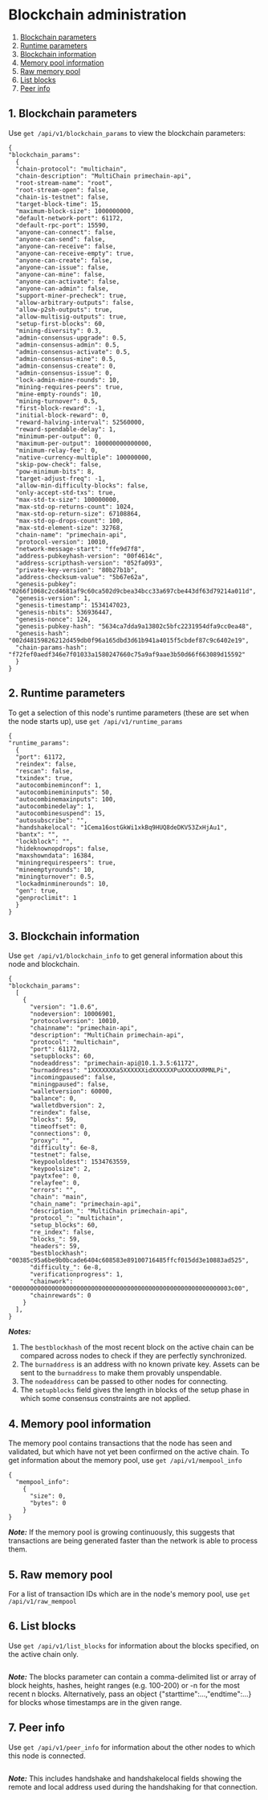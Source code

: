 # Blockchain administration



1. [Blockchain parameters](#1-blockchain-parameters)
2. [Runtime parameters](#2-runtime-parameters)
3. [Blockchain information](#3-blockchain-information)
4. [Memory pool information](#4-memory-pool-information)
5. [Raw memory pool](#5-raw-memory-pool)
6. [List blocks](#6-list-blocks)
7. [Peer info](#7-peer-info)


## 1. Blockchain parameters
Use `get /api/v1/blockchain_params` to view the blockchain parameters:

```
{
"blockchain_params": 
  {
  "chain-protocol": "multichain",
  "chain-description": "MultiChain primechain-api",
  "root-stream-name": "root",
  "root-stream-open": false,
  "chain-is-testnet": false,
  "target-block-time": 15,
  "maximum-block-size": 1000000000,
  "default-network-port": 61172,
  "default-rpc-port": 15590,
  "anyone-can-connect": false,
  "anyone-can-send": false,
  "anyone-can-receive": false,
  "anyone-can-receive-empty": true,
  "anyone-can-create": false,
  "anyone-can-issue": false,
  "anyone-can-mine": false,
  "anyone-can-activate": false,
  "anyone-can-admin": false,
  "support-miner-precheck": true,
  "allow-arbitrary-outputs": false,
  "allow-p2sh-outputs": true,
  "allow-multisig-outputs": true,
  "setup-first-blocks": 60,
  "mining-diversity": 0.3,
  "admin-consensus-upgrade": 0.5,
  "admin-consensus-admin": 0.5,
  "admin-consensus-activate": 0.5,
  "admin-consensus-mine": 0.5,
  "admin-consensus-create": 0,
  "admin-consensus-issue": 0,
  "lock-admin-mine-rounds": 10,
  "mining-requires-peers": true,
  "mine-empty-rounds": 10,
  "mining-turnover": 0.5,
  "first-block-reward": -1,
  "initial-block-reward": 0,
  "reward-halving-interval": 52560000,
  "reward-spendable-delay": 1,
  "minimum-per-output": 0,
  "maximum-per-output": 100000000000000,
  "minimum-relay-fee": 0,
  "native-currency-multiple": 100000000,
  "skip-pow-check": false,
  "pow-minimum-bits": 8,
  "target-adjust-freq": -1,
  "allow-min-difficulty-blocks": false,
  "only-accept-std-txs": true,
  "max-std-tx-size": 100000000,
  "max-std-op-returns-count": 1024,
  "max-std-op-return-size": 67108864,
  "max-std-op-drops-count": 100,
  "max-std-element-size": 32768,
  "chain-name": "primechain-api",
  "protocol-version": 10010,
  "network-message-start": "ffe9d7f8",
  "address-pubkeyhash-version": "00f4614c",
  "address-scripthash-version": "052fa093",
  "private-key-version": "80b27b1b",
  "address-checksum-value": "5b67e62a",
  "genesis-pubkey": "0266f1068c2cd4681af9c60ca502d9cbea34bcc33a697cbe443df63d79214a011d",
  "genesis-version": 1,
  "genesis-timestamp": 1534147023,
  "genesis-nbits": 536936447,
  "genesis-nonce": 124,
  "genesis-pubkey-hash": "5634ca7dda9a13802c5bfc2231954dfa9cc0ea48",
  "genesis-hash": "002d48159826212d459db0f96a165dbd3d61b941a4015f5cbdef87c9c6402e19",
  "chain-params-hash": "f72fef0aedf346e7f01033a1580247660c75a9af9aae3b50d66f663089d15592"
  }
}
```

## 2. Runtime parameters
To get a selection of this node's runtime parameters (these are set when the node starts up), use `get /api/v1/runtime_params`

```
{
"runtime_params": 
  {
  "port": 61172,
  "reindex": false,
  "rescan": false,
  "txindex": true,
  "autocombineminconf": 1,
  "autocombinemininputs": 50,
  "autocombinemaxinputs": 100,
  "autocombinedelay": 1,
  "autocombinesuspend": 15,
  "autosubscribe": "",
  "handshakelocal": "1Cema16ostGkWi1xkBq9HUQ8deDKV53ZxHjAu1",
  "bantx": "",
  "lockblock": "",
  "hideknownopdrops": false,
  "maxshowndata": 16384,
  "miningrequirespeers": true,
  "mineemptyrounds": 10,
  "miningturnover": 0.5,
  "lockadminminerounds": 10,
  "gen": true,
  "genproclimit": 1
  }
}
```
## 3. Blockchain information

Use `get /api/v1/blockchain_info` to get general information about this node and blockchain. 
```
{
"blockchain_params": 
  [
    {
      "version": "1.0.6",
      "nodeversion": 10006901,
      "protocolversion": 10010,
      "chainname": "primechain-api",
      "description": "MultiChain primechain-api",
      "protocol": "multichain",
      "port": 61172,
      "setupblocks": 60,
      "nodeaddress": "primechain-api@10.1.3.5:61172",
      "burnaddress": "1XXXXXXXa5XXXXXXidXXXXXXPuXXXXXXRMNLPi",
      "incomingpaused": false,
      "miningpaused": false,
      "walletversion": 60000,
      "balance": 0,
      "walletdbversion": 2,
      "reindex": false,
      "blocks": 59,
      "timeoffset": 0,
      "connections": 0,
      "proxy": "",
      "difficulty": 6e-8,
      "testnet": false,
      "keypoololdest": 1534763559,
      "keypoolsize": 2,
      "paytxfee": 0,
      "relayfee": 0,
      "errors": "",
      "chain": "main",
      "chain_name": "primechain-api",
      "description_": "MultiChain primechain-api",
      "protocol_": "multichain",
      "setup_blocks": 60,
      "re_index": false,
      "blocks_": 59,
      "headers": 59,
      "bestblockhash": "00385c95a6be9b0bcade6404c608583e89100716485ffcf015dd3e10883ad525",
      "difficulty_": 6e-8,
      "verificationprogress": 1,
      "chainwork": "0000000000000000000000000000000000000000000000000000000000003c00",
      "chainrewards": 0
    }
  ],
}
```
***Notes:***
1. The `bestblockhash` of the most recent block on the active chain can be compared across nodes to check if they are perfectly synchronized.
2. The `burnaddress` is an address with no known private key. Assets can be sent to the `burnaddress` to make them provably unspendable. 
3. The `nodeaddress` can be passed to other nodes for connecting. 
4. The `setupblocks` field gives the length in blocks of the setup phase in which some consensus constraints are not applied.

## 4. Memory pool information
The memory pool contains transactions that the node has seen and validated, but which have not yet been confirmed on the active chain. To get information about the memory pool, use `get /api/v1/mempool_info`

```
{
  "mempool_info": 
    {
      "size": 0,
      "bytes": 0
    }
}
```
***Note:***
If the memory pool is growing continuously, this suggests that transactions are being generated faster than the network is able to process them.

## 5. Raw memory pool
For a list of transaction IDs which are in the node's memory pool, use `get /api/v1/raw_mempool`

## 6. List blocks
Use `get /api/v1/list_blocks` for information about the blocks specified, on the active chain only.

```
```
***Note:***
The blocks parameter can contain a comma-delimited list or array of block heights, hashes, height ranges (e.g. 100-200) or -n for the most recent n blocks. Alternatively, pass an object {"starttime":...,"endtime":...} for blocks whose timestamps are in the given range.

## 7. Peer info
Use `get /api/v1/peer_info` for information about the other nodes to which this node is connected.
```
```
***Note:*** 
This includes handshake and handshakelocal fields showing the remote and local address used during the handshaking for that connection.
